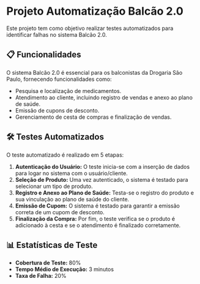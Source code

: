 # Projeto Automatização Balcão 2.0

Este projeto tem como objetivo realizar testes automatizados para identificar falhas no sistema Balcão 2.0.

## 📋 Funcionalidades

O sistema Balcão 2.0 é essencial para os balconistas da Drogaria São Paulo, fornecendo funcionalidades como:

- Pesquisa e localização de medicamentos.
- Atendimento ao cliente, incluindo registro de vendas e anexo ao plano de saúde.
- Emissão de cupons de desconto.
- Gerenciamento de cesta de compras e finalização de vendas.

## 🛠️ Testes Automatizados

O teste automatizado é realizado em 5 etapas:

1. **Autenticação do Usuário:** O teste inicia-se com a inserção de dados para logar no sistema com o usuário/cliente.
2. **Seleção de Produto:** Uma vez autenticado, o sistema é testado para selecionar um tipo de produto.
3. **Registro e Anexo ao Plano de Saúde:** Testa-se o registro do produto e sua vinculação ao plano de saúde do cliente.
4. **Emissão de Cupom:** O sistema é testado para garantir a emissão correta de um cupom de desconto.
5. **Finalização da Compra:** Por fim, o teste verifica se o produto é adicionado à cesta e se o atendimento é finalizado corretamente.

## 📊 Estatísticas de Teste

- **Cobertura de Teste:** 80%
- **Tempo Médio de Execução:** 3 minutos
- **Taxa de Falha:** 20%
